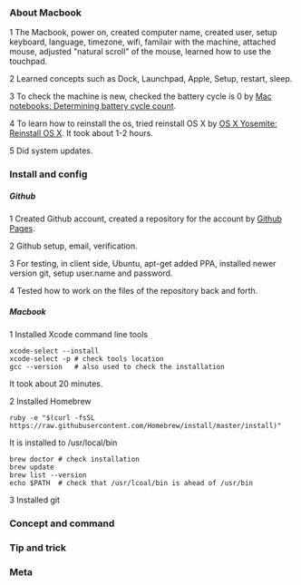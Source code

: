---
---

### About Macbook

1 The Macbook, power on, created computer name, created user, setup keyboard, 
language, timezone, wifi, familair with the machine, attached mouse, adjusted
"natural scroll" of the mouse, learned how to use the touchpad.

2 Learned concepts such as Dock, Launchpad, Apple, Setup, restart, sleep.

3 To check the machine is new, checked the battery cycle is 0 by 
[Mac notebooks: Determining battery cycle count](http://support.apple.com/en-us/HT201585).

4 To learn how to reinstall the os, tried reinstall OS X by 
[OS X Yosemite: Reinstall OS X](http://support.apple.com/kb/PH18872).
It took about 1-2 hours.

5 Did system updates.

### Install and config

##### Github
1 Created Github account, created a repository for the account by 
[Github Pages](https://pages.github.com/).

2 Github setup, email, verification.

3 For testing, in client side, Ubuntu, apt-get added PPA, installed newer version git,
setup user.name and password.

4 Tested how to work on the files of the repository back and forth.

##### Macbook
1 Installed Xcode command line tools

    xcode-select --install
    xcode-select -p # check tools location
    gcc --version   # also used to check the installation
    
It took about 20 minutes.
  
2 Installed Homebrew

    ruby -e "$(curl -fsSL https://raw.githubusercontent.com/Homebrew/install/master/install)"

It is installed to /usr/local/bin

    brew doctor # check installation
    brew update
    brew list --version
    echo $PATH  # check that /usr/lcoal/bin is ahead of /usr/bin
    
3 Installed git


### Concept and command

### Tip and trick

### Meta

